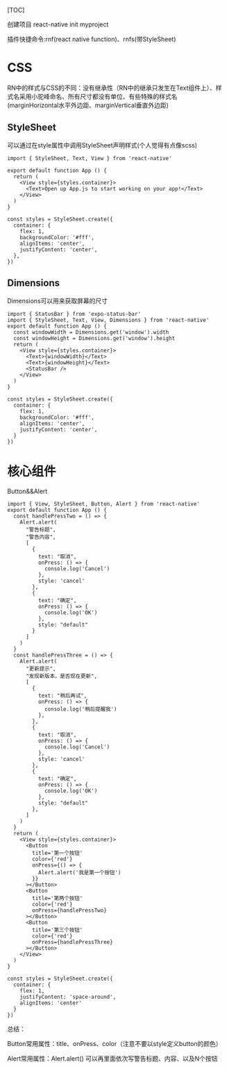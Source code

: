 [TOC]

创建项目 react-native init myproject

插件快捷命令:rnf(react native function)、rnfs(带StyleSheet)

# CSS

RN中的样式与CSS的不同：没有继承性（RN中的继承只发生在Text组件上）、样式名采用小驼峰命名、所有尺寸都没有单位、有些特殊的样式名(marginHorizontal水平外边距、marginVertical垂直外边距)

## StyleSheet

可以通过在style属性中调用StyleSheet声明样式(个人觉得有点像scss)

```react
import { StyleSheet, Text, View } from 'react-native'

export default function App () {
  return (
    <View style={styles.container}>
      <Text>Open up App.js to start working on your app!</Text>
    </View>
  )
}

const styles = StyleSheet.create({
  container: {
    flex: 1,
    backgroundColor: '#fff',
    alignItems: 'center',
    justifyContent: 'center',
  },
})
```

## Dimensions

Dimensions可以用来获取屏幕的尺寸

```react
import { StatusBar } from 'expo-status-bar'
import { StyleSheet, Text, View, Dimensions } from 'react-native'
export default function App () {
  const windowWidth = Dimensions.get('window').width
  const windowHeight = Dimensions.get('window').height
  return (
    <View style={styles.container}>
      <Text>{windowWidth}</Text>
      <Text>{windowHeight}</Text>
      <StatusBar />
    </View>
  )
}

const styles = StyleSheet.create({
  container: {
    flex: 1,
    backgroundColor: '#fff',
    alignItems: 'center',
    justifyContent: 'center',
  }
})
```

# 核心组件

Button&&Alert

```react
import { View, StyleSheet, Button, Alert } from 'react-native'
export default function App () {
  const handlePressTwo = () => {
    Alert.alert(
      "警告标题",
      "警告内容",
      [
        {
          text: "取消",
          onPress: () => {
            console.log('Cancel')
          },
          style: 'cancel'
        },
        {
          text: "确定",
          onPress: () => {
            console.log('OK')
          },
          style: "default"
        }
      ]
    )
  }
  const handlePressThree = () => {
    Alert.alert(
      "更新提示",
      "发现新版本，是否现在更新",
      [
        {
          text: "稍后再试",
          onPress: () => {
            console.log('稍后提醒我')
          },
        },
        {
          text: "取消",
          onPress: () => {
            console.log('Cancel')
          },
          style: 'cancel'
        },
        {
          text: "确定",
          onPress: () => {
            console.log('OK')
          },
          style: "default"
        },
      ]
    )
  }
  return (
    <View style={styles.container}>
      <Button
        title='第一个按钮'
        color={'red'}
        onPress={() => {
          Alert.alert('我是第一个按钮')
        }}
      ></Button>
      <Button
        title='第两个按钮'
        color={'red'}
        onPress={handlePressTwo}
      ></Button>
      <Button
        title='第三个按钮'
        color={'red'}
        onPress={handlePressThree}
      ></Button>
    </View>
  )
}

const styles = StyleSheet.create({
  container: {
    flex: 1,
    justifyContent: 'space-around',
    alignItems: 'center'
  }
})
```

总结：

Button常用属性：title、onPress、color（注意不要以style定义button的颜色）

Alert常用属性：Alert.alert() 可以再里面依次写警告标题、内容、以及N个按钮
